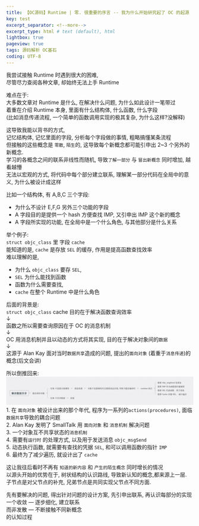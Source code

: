 ```yaml
---
title: 【OC源码】Runtime | 零. 很重要的序言 -- 我为什么开始研究起了 OC 的起源      
key: test
excerpt_separator: <!--more-->
excerpt_type: html # text (default), html
lightbox: true
pageview: true
tags: 源码解析 OC基石
coding: UTF-8
---  
```

  
我尝试接触 Runtime 时遇到很大的困难,   
尽管尽力查阅各种文章, 却始终无法上手 Runtime  
  
难点在于:  
大多数文章对 Runtime 是什么, 在解决什么问题, 为什么如此设计一笔带过   
着重在介绍 Runtime 本身, 里面有什么结构体, 什么函数, 什么字段  
(比如消息传递流程, 一个简单的函数调用实现的极其复杂, 为什么这样?没解释)  
  
这导致我能以背书的方式,   
记忆结构体, 记忆里面的字段, 分析每个字段做的事情, 粗略搞懂某条流程  
但接触的这些概念是 `零散`, `陌生`的, 这导致每个新概念都可能引申出 2~3 个另外的新概念.   
学习的各概念之间的联系非线性而随机, 导致`了解一部分` 与 `冒出新概念` 同时增加, 越看越懵  
无法以宏观的方式, 将代码中每个部分建立联系, 理解某一部分代码在全局中的意义, 为什么被设计成这样  
  
比如一个结构体, 有 A,B,C 三个字段:  
* 为什么不设计 E,F,G 另外三个功能的字段  
* A 字段目的是提供一个 hash 方便查找 IMP,  又引申出 IMP 这个新的概念  
* A 字段所实现的功能, 在全局中是一个什么角色, 与其他部分是什么关系  
  
举个例子:   
`struct objc_class` 里 字段 `cache`  
能知道的是, `cache` 是存放 `SEL` 的缓存, 作用是提高函数查找效率  
难以理解的是,  
* 为什么 `objc_class` 要存 `SEL`,   
* `SEL` 为什么能找到函数  
* 函数为什么需要查找,  
* `cache` 在整个 Runtime 中是什么角色  
  
  
后面的背景是:  
`struct objc_class`  cache 目的在于解决函数查询效率  
		↓  
函数之所以需要查询原因在于 OC 的消息机制  
		↓  
OC 用消息机制并且以动态的方式将其实现, 目的在于解决对象间的`数据`  
		↓  
这源于 Alan Kay 面对当时`数据共享`造成的问题, 提出的`面向对象` (着重于`消息传递`)的概念(后文会讲)  
  
  
所以倒推回来:   
![](/assets/images/源码解析/runtime/DCFE3A06-39F5-4341-BB32-19AB42E4E9BA.png)  
	1. 在 `面向对象` 被设计出来的那个年代,  程序为一系列的`actions(procedures)`, 面临`数据共享`导致的耦合问题  
	2. Alan Kay 发明了 SmallTalk 用  `面向对象` 和 `消息机制` 解决问题  
	3. 一个对象互不共享状态的`消息机制`  
	4. 需要有`运行时` 的处理方式,  以及用于发送消息 `objc_msgSend`  
	5. 动态执行函数, 就需要有查找的凭据 `SEL`, 和可以调用函数的指针 `IMP`   
	6. 最终为了减少遍历, 就设计出了 `cache`  
  
  
这让我往后看时不再有 `知道的新内容` 和 `产生的陌生概念` 同时增长的情况  
以源头开始的优势在于, 树状结构的认识路线, 导致新认知的概念,都来源上一层.   
子节点是对父节点的补充, 兄弟节点是共同实现父节点不同方面.  
  
先有要解决的问题, 得出针对问题的设计方案,  先引申出联系, 再认识每部分的实现  
一个收敛 — 逐步细化, 建立联系  
而非发散 — 不断接触不同新概念  
的认知过程  
  